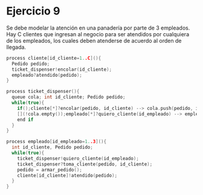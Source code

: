 # Ejercicio 9

Se debe modelar la atención en una panadería por parte de 3 empleados. Hay C clientes que ingresan al negocio para ser atendidos por cualquiera de los empleados, los cuales deben atenderse de acuerdo al orden de llegada.

```c++
process cliente[id_cliente=1..C](){
  Pedido pedido;
  ticket_dispenser!encolar(id_cliente);
  empleado?atendido(pedido);
}

process ticket_dispenser(){
  queue cola; int id_cliente; Pedido pedido;
  while(true){
    if();cliente[*]?encolar(pedido, id_cliente) --> cola.push(pedido, id_cliente);
    [](!cola.empty());empleado[*]?quiero_cliente(id_empleado) --> empleado[id_empleado]!toma_cliente(pedido, id_cliente);
    end if
  }
}

process empleado[id_empleado=1..3](){
  int id_cliente, Pedido pedido;
  while(true){
    ticket_dispenser!quiero_cliente(id_empleado);
    ticket_dispenser?toma_cliente(pedido, id_cliente);
    pedido = armar_pedido();
    cliente[id_cliente]!atendido(pedido);
  }
}
```
